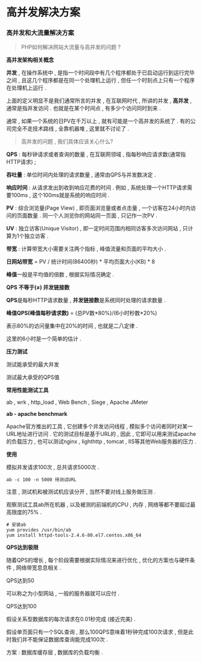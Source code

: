 # 高并发解决方案

### 高并发和大流量解决方案

> PHP如何解决网站大流量与高并发的问题 ?

**高并发架构相关概念**

**并发** , 在操作系统中 , 是指一个时间段中有几个程序都处于已启动运行到运行完毕之间 , 且这几个程序都是在同一个处理机上运行 , 但任一个时刻点上只有一个程序在处理机上运行 .

上面的定义明显不是我们通常所言的并发 , 在互联网时代 , 所讲的并发 , **高并发** , 通常是指并发访问 . 也就是在某个时间点 , 有多少个访问同时到来 .

通常 , 如果一个系统的日PV在千万以上 , 就有可能是一个高并发的系统了 . 有的公司完全不走技术路线 , 全靠机器堆 , 这里就不讨论了 .

> 高并发的问题 , 我们具体应该关心什么?

**QPS** : 每秒钟请求或者查询的数量 , 在互联网领域 , 指每秒响应请求数\(通常指HTTP请求\) ;

**吞吐量** : 单位时间内处理的请求数量 , 通常由QPS与并发数决定 .

**响应时间** : 从请求发出到收到响应花费的时间 . 例如 , 系统处理一个HTTP请求需要100ms , 这个100ms就是系统的响应时间 .

**PV** : 综合浏览量\(Page View\) , 即页面浏览量或者点击量 , 一个访客在24小时内访问的页面数量 . 同一个人浏览你的网站同一页面 , 只记作一次PV .

**UV** : 独立访客\(Unique Visitor\) , 即一定时间范围内相同访客多次访问网站 , 只计算为1个独立访客 .

**带宽** : 计算带宽大小需要关注两个指标 , 峰值流量和页面的平均大小 .

**日网站带宽** = PV / 统计时间\(86400秒\) \* 平均页面大小\(KB\) \* 8

**峰值**一般是平均值的倍数 , 根据实际情况确定 .

**QPS 不等于\(≠\) 并发链接数**

**QPS**是每秒HTTP请求数量 , **并发链接数**是系统同时处理的请求数量 .

**峰值QPS\(峰值每秒请求数\)** = \(总PV数\*80%\)/\(6小时秒数\*20%\)

表示80%的访问量集中在20%的时间 , 也就是二八定律 .

这里的6小时是一个简单的估计 .

**压力测试**

测试能承受的最大并发

测试最大承受的QPS值

**常用性能测试工具**

ab , wrk , http\_load , Web Bench , Siege , Apache JMeter

**ab - apache benchmark**

Apache官方推出的工具 , 它创建多个并发访问线程 , 模拟多个访问者同时对某一URL地址进行访问 . 它的测试目标是基于URL的 , 因此 , 它即可以用来测试apache的负载压力 , 也可以测试nginx , lighthttp , tomcat , IIS等其他Web服务器的压力 .

**使用**

模拟并发请求100次 , 总共请求5000次 .

```
ab -c 100 -n 5000 待测试URL
```

注意 , 测试机和被测试机应该分开 , 当然不要对线上服务做压测 .

观察测试工具ab所在机器 , 以及被测的前端机的CPU , 内存 , 网络等都不要超过最高限度的75% .

```
# 安装ab
yum provides /usr/bin/ab
yum install httpd-tools-2.4.6-80.el7.centos.x86_64
```

**QPS达到极限**

随着QPS的增长 , 每个阶段需要根据实际情况来进行优化 , 优化的方案也与硬件条件 , 网络带宽息息相关 .

QPS达到50

可以称之为小型网站 , 一般的服务器就可以应付 . 

QPS达到100

假设关系型数据库的每次请求在0.01秒完成 \(接近完美\) . 

假设单页面只有一个SQL查询 , 那么100QPS意味着1秒钟完成100次请求 , 但是此时我们并不能保证数据库查询能完成100次 . 

方案 : 数据库缓存层 , 数据库的负载均衡 . 

